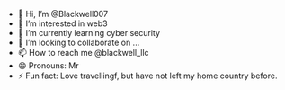 - 👋 Hi, I’m @Blackwell007
- 👀 I’m interested in web3
- 🌱 I’m currently learning cyber security
- 💞️ I’m looking to collaborate on ...
- 📫 How to reach me @blackwell_llc
- 😄 Pronouns: Mr
- ⚡ Fun fact: Love travellingf, but have not left my home country before.

<!---
Blackwell007/Blackwell007 is a ✨ special ✨ repository because its `README.md` (this file) appears on your GitHub profile.
You can click the Preview link to take a look at your changes.
--->
